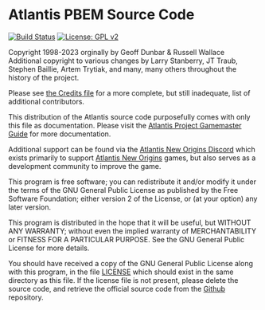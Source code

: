 # Atlantis PBEM Source Code
[![Build Status](https://github.com/Atlantis-PBEM/Atlantis/actions/workflows/build.yml/badge.svg)](https://github.com/Atlantis-PBEM/Atlantis)
[![License: GPL v2](https://img.shields.io/badge/License-GPL_v2-blue.svg)](https://www.gnu.org/licenses/old-licenses/gpl-2.0.en.html)

Copyright 1998-2023 orginally by Geoff Dunbar & Russell Wallace
Additional copyright to various changes by Larry Stanberry, JT Traub, Stephen Baillie, Artem Trytiak, and many,
many others throughout the history of the project.

Please see [the Credits file](https://github.com/Atlantis-PBEM/Atlantis/blob/master/CREDITS) for a more
complete, but still inadequate, list of additional contributors.

This distribution of the Atlantis source code purposefully comes with only this file as documentation. Please
visit the [Atlantis Project Gamemaster Guide](https://github.com/Atlantis-PBEM/Atlantis/blob/master/GAMEMASTER.md)
for more documentation.

Additional support can be found via the [Atlantis New Origins Discord](https://discord.gg/HusGETf) which exists
primarily to support [Atlantis New Origins](https://atlantis-pbem.com) games, but also serves as a development
community to improve the game.

This program is free software; you can redistribute it and/or modify it under the terms of the GNU General Public
License as published by the Free Software Foundation; either version 2 of the License, or (at your option) any later
version.

This program is distributed in the hope that it will be useful, but WITHOUT ANY WARRANTY; without even the implied
warranty of MERCHANTABILITY or FITNESS FOR A PARTICULAR PURPOSE.  See the GNU General Public License for more details.

You should have received a copy of the GNU General Public License along with this program, in the file
[LICENSE](https://github.com/Atlantis-PBEM/Atlantis/blob/master/LICENSE) which should exist in the same directory
as this file.   If the license file is not present, please delete the source code, and retrieve the official
source code from the [Github](https://github.com/Atlants-PBEM/Atlantis) repository.
